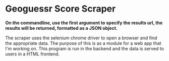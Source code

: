 # Geoguessr Score Scraper
**On the commandline, use the first argument to specify the results url, the results will be returned, formatted as a JSON object.**

The scraper uses the selenium chrome driver to open a browser and find the appropriate data. The purpose of this is as a module for a web app that I'm working on. This program is run in the backend and the data is served to users in a HTML frontend.